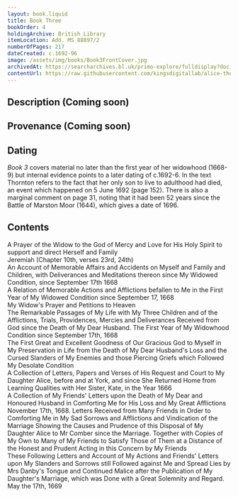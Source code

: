 ```yaml
---
layout: book.liquid
title: Book Three
bookOrder: 4
holdingArchive: British Library
itemLocation: Add. MS 88897/2
numberOfPages: 217
dateCreated: c.1692-96
image: /assets/img/books/Book3FrontCover.jpg
archivedAt: https://searcharchives.bl.uk/primo-explore/fulldisplay?docid=IAMS032-000000125&context=L&vid=IAMS_VU2&search_scope=LSCOP_BL&tab=local&lang=en_US
contentUrl: https://raw.githubusercontent.com/kingsdigitallab/alice-thornton/edition/texts/03_book_three/book_three.xml
---
```


## Description (Coming soon)

## Provenance (Coming soon)

## Dating

_Book 3_ covers material no later than the first year of her widowhood (1668-9) but internal evidence points to a later dating of c.1692-6. In the text Thornton refers to the fact that her only son to live to adulthood had died, an event which happened on 5 June 1692 (page 152). There is also a marginal comment on page 31, noting that it had been 52 years since the Battle of Marston Moor (1644), which gives a date of 1696.

## Contents

A Prayer of the Widow to the God of Mercy and Love for His Holy Spirit to support and direct Herself and Family <br/>
Jeremiah (Chapter 10th, verses 23rd, 24th) <br/>
An Account of Memorable Affairs and Accidents on Myself and Family and Children, with Deliverances and Meditations thereon since My Widowed Condition, since September 17th 1668 <br/>
A Relation of Memorable Actions and Afflictions befallen to Me in the First Year of My Widowed Condition since September 17, 1668 <br/>
My Widow's Prayer and Petitions to Heaven <br/>
The Remarkable Passages of My Life with My Three Children and of the Afflictions, Trials, Providences, Mercies and Deliverances Received from God since the Death of My Dear Husband. The First Year of My Widowhood Condition since September 17th, 1668 <br/>
The First Great and Excellent Goodness of Our Gracious God to Myself in My Preservation in Life from the Death of My Dear Husband's Loss and the Cursed Slanders of My Enemies and those Piercing Griefs which Followed My Desolate Condition <br/>
A Collection of Letters, Papers and Verses of His Request and Court to My Daughter Alice, before and at York, and since She Returned Home from Learning Qualities with Her Sister, Kate, in the Year 1666 <br/>
A Collection of My Friends' Letters upon the Death of My Dear and Honoured Husband in Comforting Me for His Loss and My Great Afflictions <br/>
November 17th, 1668. Letters Received from Many Friends in Order to Comforting Me in My Sad Sorrows and Afflictions and Vindication of the Marriage Showing the Causes and Prudence of this Disposal of My Daughter Alice to Mr Comber since the Marriage. Together with Copies of My Own to Many of My Friends to Satisfy Those of Them at a Distance of the Honest and Prudent Acting in this Concern by My Friends <br/>
These Following Letters and Account of My Actions and Friends' Letters upon My Slanders and Sorrows still Followed against Me and Spread Lies by Mrs Danby's Tongue and Continued Malice after the Publication of My Daughter's Marriage, which was Done with a Great Solemnity and Regard. May the 17th, 1669 <br/>
